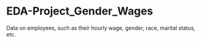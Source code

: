 # EDA-Project_Gender_Wages
Data on employees, such as their hourly wage, gender, race, marital status, etc.  
